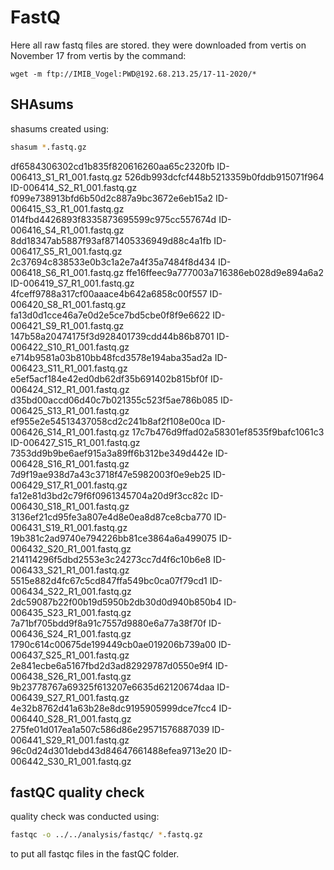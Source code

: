 # FastQ

Here all raw fastq files are stored. they were downloaded from vertis on November 17 from vertis by the command:

```
wget -m ftp://IMIB_Vogel:PWD@192.68.213.25/17-11-2020/*
```



## SHAsums

shasums created using:

```bash
shasum *.fastq.gz
```

df6584306302cd1b835f820616260aa65c2320fb  ID-006413_S1_R1_001.fastq.gz
526db993dcfcf448b5213359b0fddb915071f964  ID-006414_S2_R1_001.fastq.gz
f099e738913bfd6b50d2c887a9bc3672e6eb15a2  ID-006415_S3_R1_001.fastq.gz
014fbd4426893f8335873695599c975cc557674d  ID-006416_S4_R1_001.fastq.gz
8dd18347ab5887f93af871405336949d88c4a1fb  ID-006417_S5_R1_001.fastq.gz
2c37694c838533e0b3c1a2e7a4f35a7484f8d434  ID-006418_S6_R1_001.fastq.gz
ffe16ffeec9a777003a716386eb028d9e894a6a2  ID-006419_S7_R1_001.fastq.gz
4fceff9788a317cf00aaace4b642a6858c00f557  ID-006420_S8_R1_001.fastq.gz
fa13d0d1cce46a7e0d2e5ce7bd5cbe0f8f9e6622  ID-006421_S9_R1_001.fastq.gz
147b58a20474175f3d928401739cdd44b86b8701  ID-006422_S10_R1_001.fastq.gz
e714b9581a03b810bb48fcd3578e194aba35ad2a  ID-006423_S11_R1_001.fastq.gz
e5ef5acf184e42ed0db62df35b691402b815bf0f  ID-006424_S12_R1_001.fastq.gz
d35bd00accd06d40c7b021355c523f5ae786b085  ID-006425_S13_R1_001.fastq.gz
ef955e2e54513437058cd2c241b8af2f108e00ca  ID-006426_S14_R1_001.fastq.gz
17c7b476d9ffad02a58301ef8535f9bafc1061c3  ID-006427_S15_R1_001.fastq.gz
7353dd9b9be6aef915a3a89ff6b312be349d442e  ID-006428_S16_R1_001.fastq.gz
7d9f19ae938d7a43c3718f47e5982003f0e9eb25  ID-006429_S17_R1_001.fastq.gz
fa12e81d3bd2c79f6f0961345704a20d9f3cc82c  ID-006430_S18_R1_001.fastq.gz
3136ef21cd95fe3a807e4d8e0ea8d87ce8cba770  ID-006431_S19_R1_001.fastq.gz
19b381c2ad9740e794226bb81ce3864a6a499075  ID-006432_S20_R1_001.fastq.gz
214114296f5dbd2553e3c24273cc7d4f6c10b6e8  ID-006433_S21_R1_001.fastq.gz
5515e882d4fc67c5cd847ffa549bc0ca07f79cd1  ID-006434_S22_R1_001.fastq.gz
2dc59087b22f00b19d5950b2db30d0d940b850b4  ID-006435_S23_R1_001.fastq.gz
7a71bf705bdd9f8a91c7557d9880e6a77a38f70f  ID-006436_S24_R1_001.fastq.gz
1790c614c00675de199449cb0ae019206b739a00  ID-006437_S25_R1_001.fastq.gz
2e841ecbe6a5167fbd2d3ad82929787d0550e9f4  ID-006438_S26_R1_001.fastq.gz
9b23778767a69325f613207e6635d62120674daa  ID-006439_S27_R1_001.fastq.gz
4e32b8762d41a63b28e8dc9195905999dce7fcc4  ID-006440_S28_R1_001.fastq.gz
275fe01d017ea1a507c586d86e29571576887039  ID-006441_S29_R1_001.fastq.gz
96c0d24d301debd43d84647661488efea9713e20  ID-006442_S30_R1_001.fastq.gz



## fastQC quality check

quality check was conducted using:

```bash
fastqc -o ../../analysis/fastqc/ *.fastq.gz
```

to put all fastqc files in the fastQC folder.



